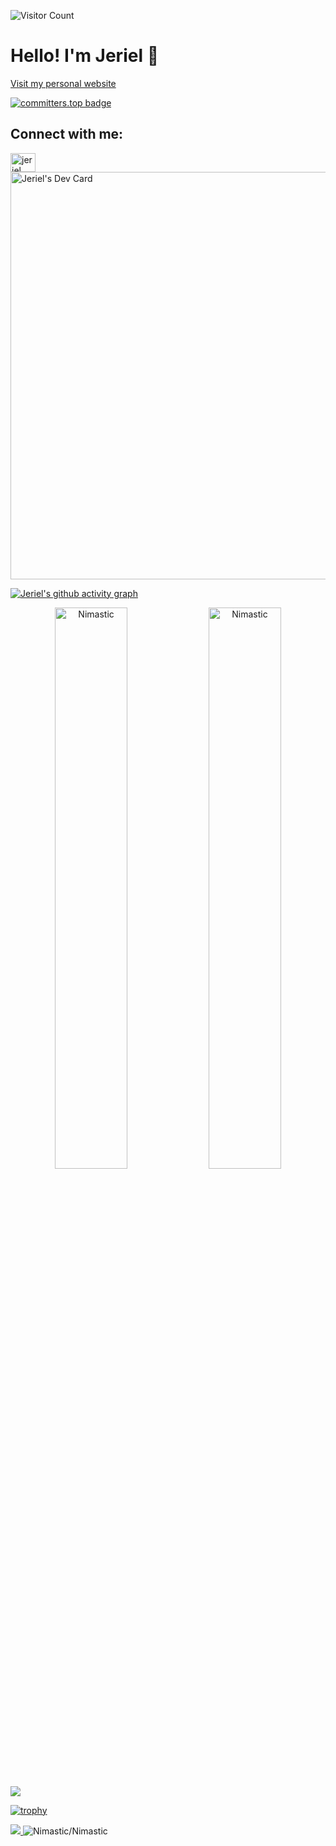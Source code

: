 ![Visitor Count](https://komarev.com/ghpvc/?username=Nimastic&label=Profile%20views&color=0e75b6&style=flat)
# Hello! I'm Jeriel 👋
[Visit my personal website](https://www.jerielchan.com)

[![committers.top badge](https://user-badge.committers.top/singapore/Nimastic.svg)](https://user-badge.committers.top/singapore/Nimastic)


<!--START_SECTION:activity-->
<!--END_SECTION:activity-->


## Connect with me: <a href="https://linkedin.com/in/jerielchan" target="blank">
  <img src="https://raw.githubusercontent.com/rahuldkjain/github-profile-readme-generator/master/src/images/icons/Social/linked-in-alt.svg" alt="jeriel" height="30" width="40" />
</a>

<a href="https://app.daily.dev/jerielchan">
  <img src="https://api.daily.dev/devcards/v2/cLt0Wwl12vOVGzeHtfWlX.png?r=qxe&type=wide" width="652" alt="Jeriel's Dev Card"/>
</a>

[![Jeriel's github activity graph](https://github-readme-activity-graph.vercel.app/graph?username=Nimastic)](https://github.com/Nimastic/github-readme-activity-graph)

<p align="center">
  <img width="48%" src="https://github-readme-stats.vercel.app/api?username=Nimastic&show_icons=true&theme=dracula&title_color=ff8000&text_color=ffffff&bg_color=6a6a6a&locale=en&hide_border=true" alt="Nimastic" />
  <img width="48%" src="https://github-readme-streak-stats.herokuapp.com/?user=Nimastic&theme=highcontrast&hide_border=true" alt="Nimastic" />
</p>

 <a href="https://leetcode.com/u/lsy_urea"><img src="https://leetcard.jacoblin.cool/jerielchanzy?theme=dark&font=Ropa%20Sans" /></a>

[![trophy](https://github-profile-trophy.vercel.app/?username=nimastic&title=Stars,Followers,Commits,Repositories,MultipleLang,PullRequest&theme=onedark)](https://github.com/ryo-ma/github-profile-trophy)

<a href="https://github.com/Nimastic/Nimastic/graphs/contributors">
  <img src="https://contrib.rocks/image?&columns=25&max=10000&&repo=Nimastic/Nimastic" noZoom />
</a>

<picture>
  <source media="(prefers-color-scheme: dark)" srcset="https://api.star-history.com/svg?repos=Nimastic/Nimastic&type=Date&theme=dark" />
  <source media="(prefers-color-scheme: light)" srcset="https://api.star-history.com/svg?repos=Nimastic/Nimastic&type=Date" />
  <img alt="Nimastic/Nimastic" src="https://api.star-history.com/svg?repos=Nimastic/Nimastic&type=Date" />
</picture>
